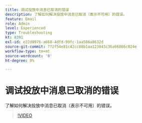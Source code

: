 ```yaml
---
title: 调试投放中消息已取消的错误
description: 了解如何解决投放中消息已取消（表示不可用）的错误。
feature: Email
role: Admin
level: Experienced
type: Troubleshooting
kt: 8391
exl-id: e22d0976-a668-4dfd-99fc-1aa586a8632d
source-git-commit: 772f54e81c42cc88b1aa123843c36a06866c024e
workflow-type: tm+mt
source-wordcount: '0'
ht-degree: 0%

---
```


# 调试投放中消息已取消的错误

了解如何解决投放中消息已取消（表示不可用）的错误。

>[!VIDEO](https://video.tv.adobe.com/v/335895?quality=12)
